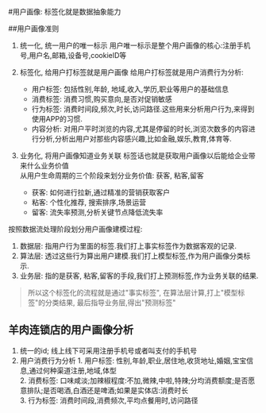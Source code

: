 #用户画像: 标签化就是数据抽象能力

##用户画像准则
  1. 统一化, 统一用户的唯一标示
     用户唯一标示是整个用户画像的核心:注册手机号,用户名,邮箱,设备号,cookieID等

  2. 标签化, 给用户打标签就是用户画像
     给用户打标签就是用户消费行为分析:
     - 用户标签: 包括性别,年龄, 地域,收入,学历,职业等用户的基础信息
     - 消费标签: 消费习惯,购买意向,是否对促销敏感
     - 行为标签: 消费时间段,频次,时长,访问路径.这些用来分析用户行为,来得到使用APP的习惯.
     - 内容分析: 对用户平时浏览的内容,尤其是停留的时长,浏览次数多的内容进行分析,分析出用户对那些内容感兴趣,比如金融,娱乐,教育,体育等.
     
  3. 业务化, 将用户画像知道业务关联
     标签话也就是获取用户画像以后能给企业带来什么业务价值  
     从用户生命周期的三个阶段来划分业务价值: 获客, 粘客,留客  
     - 获客: 如何进行拉新,通过精准的营销获取客户  
     - 粘客: 个性化推荐, 搜索排序,场景运营
     - 留客: 流失率预测,分析关键节点降低流失率

  按照数据流处理阶段划分用户画像建模过程:
  1. 数据层: 指用户行为里面的标签.我们打上事实标签作为数据客观的记录.   
  2. 算法层: 透过这些行为算出用户建模.我们打上模型标签,作为用户画像分类标示.  
  3. 业务层: 指的是获客, 粘客,留客的手段,我们打上预测标签,作为业务关联的结果.  

> 所以这个标签化的流程就是通过"事实标签",
> 在算法层计算,打上"模型标签"的分类结果,
> 最后指导业务层,得出"预测标签"

## 羊肉连锁店的用户画像分析  
  1. 统一的id; 线上线下可采用注册手机号或者叫支付的手机号
  2. 用户消费行为分析
    1. 用户标签: 性别,年龄,职业,居住地,收货地址,婚姻,宝宝信息,通过何种渠道注册,地域,体型  
    2. 消费标签: 口味咸淡;加辣椒程度:不加,微辣,中啦,特辣;分均消费额度;是否愿意排队;是否喝酒,白酒还是啤酒;如果是实体店:消费时长  
    3. 行为标签: 消费时间段,消费频次,平均点餐用时,访问路径

